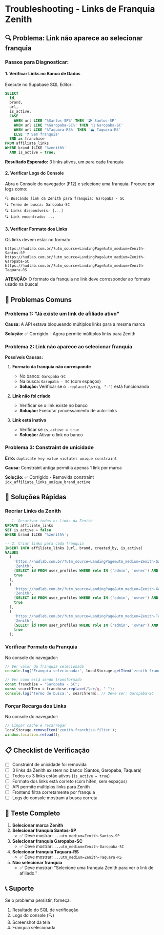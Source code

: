 # Troubleshooting - Links de Franquia Zenith

## 🔍 Problema: Link não aparece ao selecionar franquia

### Passos para Diagnosticar:

#### 1. Verificar Links no Banco de Dados

Execute no Supabase SQL Editor:

```sql
SELECT 
  id,
  brand,
  url,
  is_active,
  CASE 
    WHEN url LIKE '%Santos-SP%' THEN '🏖️ Santos-SP'
    WHEN url LIKE '%Garopaba-SC%' THEN '🌊 Garopaba-SC'
    WHEN url LIKE '%Taquara-RS%' THEN '🏔️ Taquara-RS'
    ELSE '❓ Sem franquia'
  END as franchise
FROM affiliate_links
WHERE brand ILIKE '%zenith%'
  AND is_active = true;
```

**Resultado Esperado:** 3 links ativos, um para cada franquia

#### 2. Verificar Logs do Console

Abra o Console do navegador (F12) e selecione uma franquia. Procure por logs como:

```
🔍 Buscando link da Zenith para franquia: Garopaba - SC
🔍 Termo de busca: Garopaba-SC
🔍 Links disponíveis: [...]
🔍 Link encontrado: ...
```

#### 3. Verificar Formato dos Links

Os links devem estar no formato:
```
https://hudlab.com.br/?utm_source=LandingPage&utm_medium=Zenith-Santos-SP
https://hudlab.com.br/?utm_source=LandingPage&utm_medium=Zenith-Garopaba-SC
https://hudlab.com.br/?utm_source=LandingPage&utm_medium=Zenith-Taquara-RS
```

**ATENÇÃO:** O formato da franquia no link deve corresponder ao formato usado na busca!

## 🐛 Problemas Comuns

### Problema 1: "Já existe um link de afiliado ativo"

**Causa:** A API estava bloqueando múltiplos links para a mesma marca

**Solução:** ✅ Corrigido - Agora permite múltiplos links para Zenith

### Problema 2: Link não aparece ao selecionar franquia

**Possíveis Causas:**

1. **Formato da franquia não corresponde**
   - No banco: `Garopaba-SC`
   - Na busca: `Garopaba - SC` (com espaços)
   - **Solução:** Verificar se o `.replace(/\s+/g, "-")` está funcionando

2. **Link não foi criado**
   - Verificar se o link existe no banco
   - **Solução:** Executar processamento de auto-links

3. **Link está inativo**
   - Verificar se `is_active = true`
   - **Solução:** Ativar o link no banco

### Problema 3: Constraint de unicidade

**Erro:** `duplicate key value violates unique constraint`

**Causa:** Constraint antiga permitia apenas 1 link por marca

**Solução:** ✅ Corrigido - Removida constraint `idx_affiliate_links_unique_brand_active`

## 🔧 Soluções Rápidas

### Recriar Links da Zenith

```sql
-- 1. Desativar todos os links da Zenith
UPDATE affiliate_links
SET is_active = false
WHERE brand ILIKE '%zenith%';

-- 2. Criar links para cada franquia
INSERT INTO affiliate_links (url, brand, created_by, is_active)
VALUES 
  (
    'https://hudlab.com.br/?utm_source=LandingPage&utm_medium=Zenith-Santos-SP',
    'Zenith',
    (SELECT id FROM user_profiles WHERE role IN ('admin', 'owner') AND approved = true LIMIT 1),
    true
  ),
  (
    'https://hudlab.com.br/?utm_source=LandingPage&utm_medium=Zenith-Garopaba-SC',
    'Zenith',
    (SELECT id FROM user_profiles WHERE role IN ('admin', 'owner') AND approved = true LIMIT 1),
    true
  ),
  (
    'https://hudlab.com.br/?utm_source=LandingPage&utm_medium=Zenith-Taquara-RS',
    'Zenith',
    (SELECT id FROM user_profiles WHERE role IN ('admin', 'owner') AND approved = true LIMIT 1),
    true
  );
```

### Verificar Formato da Franquia

No console do navegador:

```javascript
// Ver valor da franquia selecionada
console.log('Franquia selecionada:', localStorage.getItem('zenith-franchise-filter'));

// Ver como está sendo transformado
const franchise = "Garopaba - SC";
const searchTerm = franchise.replace(/\s+/g, "-");
console.log('Termo de busca:', searchTerm); // Deve ser: Garopaba-SC
```

### Forçar Recarga dos Links

No console do navegador:

```javascript
// Limpar cache e recarregar
localStorage.removeItem('zenith-franchise-filter');
window.location.reload();
```

## 📋 Checklist de Verificação

- [ ] Constraint de unicidade foi removida
- [ ] 3 links da Zenith existem no banco (Santos, Garopaba, Taquara)
- [ ] Todos os 3 links estão ativos (`is_active = true`)
- [ ] Formato dos links está correto (com hífen, sem espaços)
- [ ] API permite múltiplos links para Zenith
- [ ] Frontend filtra corretamente por franquia
- [ ] Logs do console mostram a busca correta

## 🎯 Teste Completo

1. **Selecionar marca Zenith**
2. **Selecionar franquia Santos-SP**
   - ✅ Deve mostrar: `...utm_medium=Zenith-Santos-SP`
3. **Selecionar franquia Garopaba-SC**
   - ✅ Deve mostrar: `...utm_medium=Zenith-Garopaba-SC`
4. **Selecionar franquia Taquara-RS**
   - ✅ Deve mostrar: `...utm_medium=Zenith-Taquara-RS`
5. **Não selecionar franquia**
   - ✅ Deve mostrar: "Selecione uma franquia Zenith para ver o link de afiliado."

## 📞 Suporte

Se o problema persistir, forneça:

1. Resultado do SQL de verificação
2. Logs do console (🔍)
3. Screenshot da tela
4. Franquia selecionada

